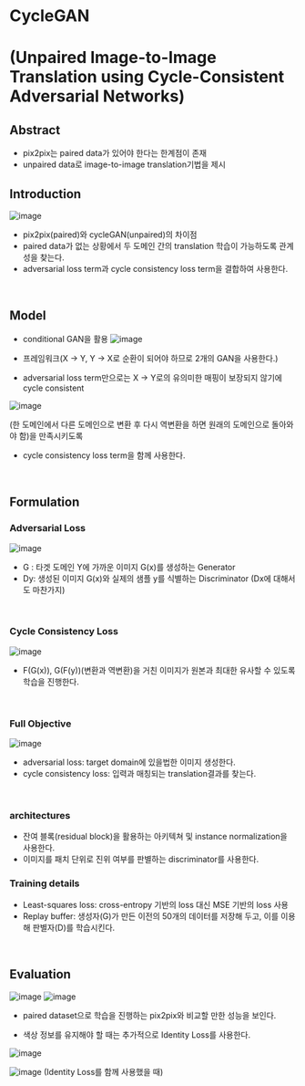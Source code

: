 # CycleGAN
# (Unpaired Image-to-Image Translation using Cycle-Consistent Adversarial Networks)

## Abstract

- pix2pix는 paired data가 있어야 한다는 한계점이 존재
- unpaired data로 image-to-image translation기법을 제시

## Introduction

![image](https://user-images.githubusercontent.com/77203609/142378036-7a6adee6-653b-4eb8-9b08-201b78118cc1.png)

- pix2pix(paired)와 cycleGAN(unpaired)의 차이점
- paired data가 없는 상황에서 두 도메인 간의 translation 학습이 가능하도록 관계성을 찾는다.
- adversarial loss term과 cycle consistency loss term을 결합하여 사용한다.
<br>

## Model

- conditional GAN을 활용
![image](https://user-images.githubusercontent.com/77203609/142379585-c0f1f3fe-5725-468c-886b-8e4ba70c5e41.png)

- 프레임워크(X -> Y, Y -> X로 순환이 되어야 하므로 2개의 GAN을 사용한다.)
- adversarial loss term만으로는 X -> Y로의 유의미한 매핑이 보장되지 않기에 cycle consistent

![image](https://user-images.githubusercontent.com/77203609/142379927-c2718a94-3e76-4891-859e-625f7c8c7c9e.png)

(한 도메인에서 다른 도메인으로 변환 후 다시 역변환을 하면 원래의 도메인으로 돌아와야 함)을 만족시키도록
- cycle consistency loss term을 함께 사용한다.
<br>

## Formulation

### Adversarial Loss

![image](https://user-images.githubusercontent.com/77203609/142380977-88512406-c4af-4479-adc6-65ff53e4d61a.png)

- G : 타겟 도메인 Y에 가까운 이미지 G(x)를 생성하는 Generator
- Dy: 생성된 이미지 G(x)와 실제의 샘플 y를 식별하는 Discriminator
  (Dx에 대해서도 마찬가지)
<br>
  
### Cycle Consistency Loss

![image](https://user-images.githubusercontent.com/77203609/142381027-9241c6b5-3008-4b63-8742-2b9f9966d029.png)

- F(G(x)), G(F(y))(변환과 역변환)을 거친 이미지가 원본과 최대한 유사할 수 있도록 학습을 진행한다.
<br>

### Full Objective

![image](https://user-images.githubusercontent.com/77203609/142381083-b70102e4-2fb7-4e65-a29f-b986d06e7297.png)

- adversarial loss: target domain에 있을법한 이미지 생성한다.
- cycle consistency loss: 입력과 매칭되는 translation결과를 찾는다.
<br>

### architectures

- 잔여 블록(residual block)을 활용하는 아키텍쳐 및 instance normalization을 사용한다.
- 이미지를 패치 단위로 진위 여부를 판별하는 discriminator를 사용한다.

### Training details

- Least-squares loss: cross-entropy 기반의 loss 대신 MSE 기반의 loss 사용
- Replay buffer: 생성자(G)가 만든 이전의 50개의 데이터를 저장해 두고, 이를 이용해 판별자(D)를 학습시킨다.
<br>

## Evaluation

![image](https://user-images.githubusercontent.com/77203609/142386808-afdf8ef3-6e88-4194-a8c1-c84be61d69ce.png)
![image](https://user-images.githubusercontent.com/77203609/142386937-71890a4b-3efc-4b48-bf70-303f4060906f.png)

- paired dataset으로 학습을 진행하는 pix2pix와 비교할 만한 성능을 보인다.

- 색상 정보를 유지해야 할 때는 추가적으로 Identity Loss를 사용한다. 

![image](https://user-images.githubusercontent.com/77203609/142387861-655c7997-9e03-4d52-b954-9135bba4572e.png)

![image](https://user-images.githubusercontent.com/77203609/142387951-f7710f57-dce5-4c5d-9cec-053f84f4f54f.png)
(Identity Loss를 함께 사용했을 때)
